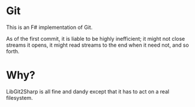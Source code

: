 # Git

This is an F# implementation of Git.

As of the first commit, it is liable to be highly inefficient; it might not close streams it opens, it might read streams to the end when it need not, and so forth.

# Why?

LibGit2Sharp is all fine and dandy except that it has to act on a real filesystem.
